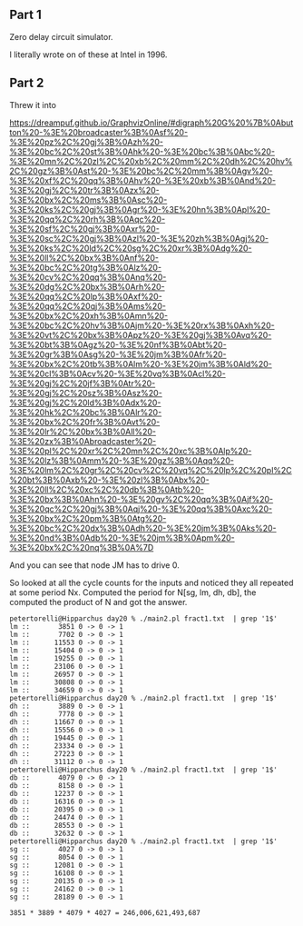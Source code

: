 ## Part 1

Zero delay circuit simulator.

I literally wrote on of these at Intel in 1996.


## Part 2

Threw it into 

https://dreampuf.github.io/GraphvizOnline/#digraph%20G%20%7B%0Abutton%20-%3E%20broadcaster%3B%0Asf%20-%3E%20pz%2C%20gj%3B%0Azh%20-%3E%20bc%2C%20st%3B%0Ahk%20-%3E%20bc%3B%0Abc%20-%3E%20mn%2C%20zl%2C%20xb%2C%20mm%2C%20dh%2C%20hv%2C%20gz%3B%0Ast%20-%3E%20bc%2C%20mm%3B%0Agv%20-%3E%20xf%2C%20qq%3B%0Ahv%20-%3E%20xb%3B%0And%20-%3E%20gj%2C%20tr%3B%0Azx%20-%3E%20bx%2C%20ms%3B%0Asc%20-%3E%20ks%2C%20gj%3B%0Agr%20-%3E%20hn%3B%0Apl%20-%3E%20qq%2C%20rh%3B%0Aqc%20-%3E%20sf%2C%20gj%3B%0Axr%20-%3E%20sc%2C%20gj%3B%0Azl%20-%3E%20zh%3B%0Agj%20-%3E%20ks%2C%20ld%2C%20sg%2C%20xr%3B%0Adg%20-%3E%20ll%2C%20bx%3B%0Anf%20-%3E%20bc%2C%20tg%3B%0Alz%20-%3E%20cv%2C%20qq%3B%0Anq%20-%3E%20dg%2C%20bx%3B%0Arh%20-%3E%20qq%2C%20lp%3B%0Axf%20-%3E%20qq%2C%20qj%3B%0Ams%20-%3E%20bx%2C%20xh%3B%0Amn%20-%3E%20bc%2C%20hv%3B%0Ajm%20-%3E%20rx%3B%0Axh%20-%3E%20vt%2C%20bx%3B%0Apz%20-%3E%20gj%3B%0Avq%20-%3E%20bt%3B%0Agz%20-%3E%20nf%3B%0Abt%20-%3E%20gr%3B%0Asg%20-%3E%20jm%3B%0Afr%20-%3E%20bx%2C%20tb%3B%0Alm%20-%3E%20jm%3B%0Ald%20-%3E%20cl%3B%0Acv%20-%3E%20vq%3B%0Acl%20-%3E%20gj%2C%20jf%3B%0Atr%20-%3E%20gj%2C%20sz%3B%0Asz%20-%3E%20gj%2C%20ld%3B%0Adx%20-%3E%20hk%2C%20bc%3B%0Alr%20-%3E%20bx%2C%20fr%3B%0Avt%20-%3E%20lr%2C%20bx%3B%0All%20-%3E%20zx%3B%0Abroadcaster%20-%3E%20pl%2C%20xr%2C%20mn%2C%20xc%3B%0Alp%20-%3E%20lz%3B%0Amm%20-%3E%20gz%3B%0Aqq%20-%3E%20lm%2C%20gr%2C%20cv%2C%20vq%2C%20lp%2C%20pl%2C%20bt%3B%0Axb%20-%3E%20zl%3B%0Abx%20-%3E%20ll%2C%20xc%2C%20db%3B%0Atb%20-%3E%20bx%3B%0Ahn%20-%3E%20gv%2C%20qq%3B%0Ajf%20-%3E%20qc%2C%20gj%3B%0Aqj%20-%3E%20qq%3B%0Axc%20-%3E%20bx%2C%20pm%3B%0Atg%20-%3E%20bc%2C%20dx%3B%0Adh%20-%3E%20jm%3B%0Aks%20-%3E%20nd%3B%0Adb%20-%3E%20jm%3B%0Apm%20-%3E%20bx%2C%20nq%3B%0A%7D

And you can see that node JM has to drive 0.

So looked at all the cycle counts for the inputs and noticed they all repeated
at some period Nx. Computed the period for N[sg, lm, dh, db], the computed
the product of N and got the answer.

```
petertorelli@Hipparchus day20 % ./main2.pl fract1.txt  | grep '1$'
lm ::       3851 0 -> 0 -> 1
lm ::       7702 0 -> 0 -> 1
lm ::      11553 0 -> 0 -> 1
lm ::      15404 0 -> 0 -> 1
lm ::      19255 0 -> 0 -> 1
lm ::      23106 0 -> 0 -> 1
lm ::      26957 0 -> 0 -> 1
lm ::      30808 0 -> 0 -> 1
lm ::      34659 0 -> 0 -> 1
petertorelli@Hipparchus day20 % ./main2.pl fract1.txt  | grep '1$'
dh ::       3889 0 -> 0 -> 1
dh ::       7778 0 -> 0 -> 1
dh ::      11667 0 -> 0 -> 1
dh ::      15556 0 -> 0 -> 1
dh ::      19445 0 -> 0 -> 1
dh ::      23334 0 -> 0 -> 1
dh ::      27223 0 -> 0 -> 1
dh ::      31112 0 -> 0 -> 1
petertorelli@Hipparchus day20 % ./main2.pl fract1.txt  | grep '1$'
db ::       4079 0 -> 0 -> 1
db ::       8158 0 -> 0 -> 1
db ::      12237 0 -> 0 -> 1
db ::      16316 0 -> 0 -> 1
db ::      20395 0 -> 0 -> 1
db ::      24474 0 -> 0 -> 1
db ::      28553 0 -> 0 -> 1
db ::      32632 0 -> 0 -> 1
petertorelli@Hipparchus day20 % ./main2.pl fract1.txt  | grep '1$'
sg ::       4027 0 -> 0 -> 1
sg ::       8054 0 -> 0 -> 1
sg ::      12081 0 -> 0 -> 1
sg ::      16108 0 -> 0 -> 1
sg ::      20135 0 -> 0 -> 1
sg ::      24162 0 -> 0 -> 1
sg ::      28189 0 -> 0 -> 1

3851 * 3889 * 4079 * 4027 = 246,006,621,493,687
```